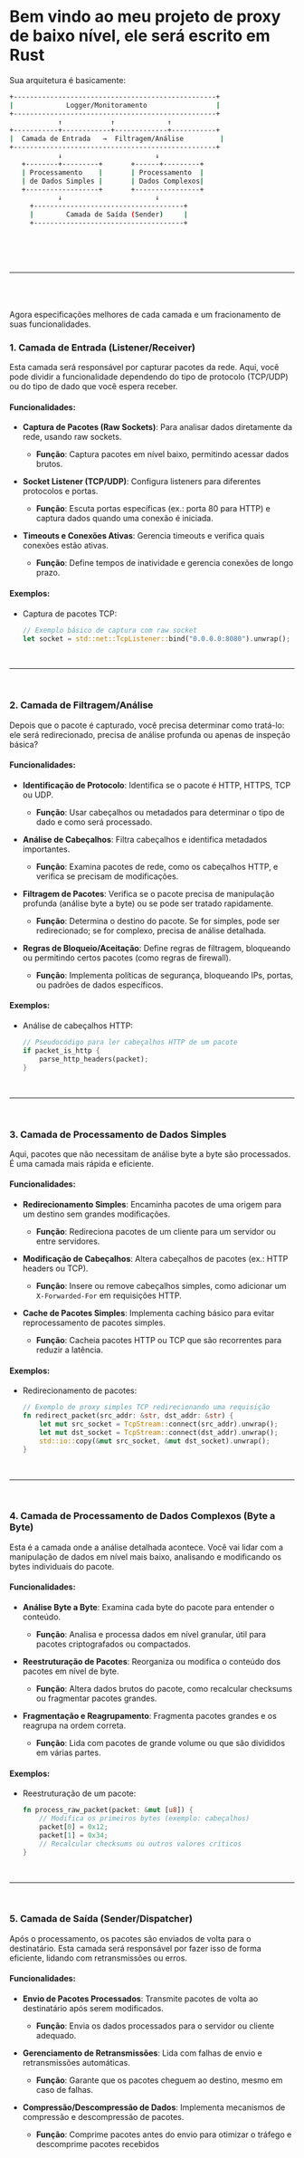 <h1>Bem vindo ao meu projeto de proxy de baixo nível, ele será escrito em Rust</h1>

Sua arquitetura é basicamente:

``` bash
+--------------------------------------------------+
|             Logger/Monitoramento                 |
+--------------------------------------------------+
            ↑            ↑             ↑
+-----------+------------+-------------+-----------+
|  Camada de Entrada   →  Filtragem/Análise         |
+--------------------------------------------------+
            ↓                       ↓
   +--------+---------+       +------+---------+
   | Processamento    |       | Processamento  |
   | de Dados Simples |       | Dados Complexos|
   +------------------+       +----------------+
            ↓                       ↓
     +-------------------------------------+
     |        Camada de Saída (Sender)     |
     +-------------------------------------+
```
<br><br><br><hr><br><br><br>
Agora especificações melhores de cada camada e um fracionamento de suas funcionalidades.

### 1. **Camada de Entrada (Listener/Receiver)**
Esta camada será responsável por capturar pacotes da rede. Aqui, você pode dividir a funcionalidade dependendo do tipo de protocolo (TCP/UDP) ou do tipo de dado que você espera receber.

#### Funcionalidades:
- **Captura de Pacotes (Raw Sockets)**: Para analisar dados diretamente da rede, usando raw sockets.
  - **Função**: Captura pacotes em nível baixo, permitindo acessar dados brutos.
  
- **Socket Listener (TCP/UDP)**: Configura listeners para diferentes protocolos e portas.
  - **Função**: Escuta portas específicas (ex.: porta 80 para HTTP) e captura dados quando uma conexão é iniciada.

- **Timeouts e Conexões Ativas**: Gerencia timeouts e verifica quais conexões estão ativas.
  - **Função**: Define tempos de inatividade e gerencia conexões de longo prazo.

#### Exemplos:
- Captura de pacotes TCP:
  ```rust
  // Exemplo básico de captura com raw socket
  let socket = std::net::TcpListener::bind("0.0.0.0:8080").unwrap();
  ```

<br><hr><br>

### 2. **Camada de Filtragem/Análise**
Depois que o pacote é capturado, você precisa determinar como tratá-lo: ele será redirecionado, precisa de análise profunda ou apenas de inspeção básica?

#### Funcionalidades:
- **Identificação de Protocolo**: Identifica se o pacote é HTTP, HTTPS, TCP ou UDP.
  - **Função**: Usar cabeçalhos ou metadados para determinar o tipo de dado e como será processado.

- **Análise de Cabeçalhos**: Filtra cabeçalhos e identifica metadados importantes.
  - **Função**: Examina pacotes de rede, como os cabeçalhos HTTP, e verifica se precisam de modificações.
  
- **Filtragem de Pacotes**: Verifica se o pacote precisa de manipulação profunda (análise byte a byte) ou se pode ser tratado rapidamente.
  - **Função**: Determina o destino do pacote. Se for simples, pode ser redirecionado; se for complexo, precisa de análise detalhada.

- **Regras de Bloqueio/Aceitação**: Define regras de filtragem, bloqueando ou permitindo certos pacotes (como regras de firewall).
  - **Função**: Implementa políticas de segurança, bloqueando IPs, portas, ou padrões de dados específicos.

#### Exemplos:
- Análise de cabeçalhos HTTP:
  ```rust
  // Pseudocódigo para ler cabeçalhos HTTP de um pacote
  if packet_is_http {
      parse_http_headers(packet);
  }
  ```

<br><hr><br>

### 3. **Camada de Processamento de Dados Simples**
Aqui, pacotes que não necessitam de análise byte a byte são processados. É uma camada mais rápida e eficiente.

#### Funcionalidades:
- **Redirecionamento Simples**: Encaminha pacotes de uma origem para um destino sem grandes modificações.
  - **Função**: Redireciona pacotes de um cliente para um servidor ou entre servidores.

- **Modificação de Cabeçalhos**: Altera cabeçalhos de pacotes (ex.: HTTP headers ou TCP).
  - **Função**: Insere ou remove cabeçalhos simples, como adicionar um `X-Forwarded-For` em requisições HTTP.

- **Cache de Pacotes Simples**: Implementa caching básico para evitar reprocessamento de pacotes simples.
  - **Função**: Cacheia pacotes HTTP ou TCP que são recorrentes para reduzir a latência.

#### Exemplos:
- Redirecionamento de pacotes:
  ```rust
  // Exemplo de proxy simples TCP redirecionando uma requisição
  fn redirect_packet(src_addr: &str, dst_addr: &str) {
      let mut src_socket = TcpStream::connect(src_addr).unwrap();
      let mut dst_socket = TcpStream::connect(dst_addr).unwrap();
      std::io::copy(&mut src_socket, &mut dst_socket).unwrap();
  }
  ```

<br><hr><br>

### 4. **Camada de Processamento de Dados Complexos (Byte a Byte)**
Esta é a camada onde a análise detalhada acontece. Você vai lidar com a manipulação de dados em nível mais baixo, analisando e modificando os bytes individuais do pacote.

#### Funcionalidades:
- **Análise Byte a Byte**: Examina cada byte do pacote para entender o conteúdo.
  - **Função**: Analisa e processa dados em nível granular, útil para pacotes criptografados ou compactados.

- **Reestruturação de Pacotes**: Reorganiza ou modifica o conteúdo dos pacotes em nível de byte.
  - **Função**: Altera dados brutos do pacote, como recalcular checksums ou fragmentar pacotes grandes.

- **Fragmentação e Reagrupamento**: Fragmenta pacotes grandes e os reagrupa na ordem correta.
  - **Função**: Lida com pacotes de grande volume ou que são divididos em várias partes.

#### Exemplos:
- Reestruturação de um pacote:
  ```rust
  fn process_raw_packet(packet: &mut [u8]) {
      // Modifica os primeiros bytes (exemplo: cabeçalhos)
      packet[0] = 0x12;
      packet[1] = 0x34;
      // Recalcular checksums ou outros valores críticos
  }
  ```

<br><hr><br>

### 5. **Camada de Saída (Sender/Dispatcher)**
Após o processamento, os pacotes são enviados de volta para o destinatário. Esta camada será responsável por fazer isso de forma eficiente, lidando com retransmissões ou erros.

#### Funcionalidades:
- **Envio de Pacotes Processados**: Transmite pacotes de volta ao destinatário após serem modificados.
  - **Função**: Envia os dados processados para o servidor ou cliente adequado.

- **Gerenciamento de Retransmissões**: Lida com falhas de envio e retransmissões automáticas.
  - **Função**: Garante que os pacotes cheguem ao destino, mesmo em caso de falhas.

- **Compressão/Descompressão de Dados**: Implementa mecanismos de compressão e descompressão de pacotes.
  - **Função**: Comprime pacotes antes do envio para otimizar o tráfego e descomprime pacotes recebidos

<br><br><br><br><br><br><br>

<h1>Check-point</h1>

<br><br><br><br><br><br><br>

Vamos detalhar ainda mais a primeira camada (Camada de Entrada - **Listener/Receiver**) para que você tenha uma visão clara dos módulos que deve criar e como organizar os arquivos no seu projeto Cargo. Para isso, vamos quebrar a funcionalidade de captura de pacotes em submódulos menores, que cuidam de diferentes aspectos da captura e gerenciamento das conexões.

### 1. **Divisão da Primeira Camada (Listener/Receiver) em Módulos**
A camada de entrada pode ser dividida em vários subcomponentes/módulos que desempenham tarefas específicas. Vamos criar um diretório para cada módulo, e cada diretório conterá arquivos responsáveis por funções individuais.

#### **Módulos e Arquivos:**
1. **Raw Sockets**: Responsável pela captura de pacotes em nível mais baixo, com suporte a diferentes protocolos.
   - Arquivos:
     - `mod.rs`: Ponto de entrada para o módulo.
     - `tcp.rs`: Implementação da captura de pacotes TCP.
     - `udp.rs`: Implementação da captura de pacotes UDP.
     - `icmp.rs`: Implementação da captura de pacotes ICMP (se necessário).
   
2. **Socket Listener**: Implementa os listeners para diferentes portas e protocolos.
   - Arquivos:
     - `mod.rs`: Ponto de entrada para o módulo.
     - `tcp_listener.rs`: Listener para conexões TCP.
     - `udp_listener.rs`: Listener para conexões UDP.

3. **Gerenciamento de Conexões**: Trata timeouts e a verificação de conexões ativas.
   - Arquivos:
     - `mod.rs`: Ponto de entrada para o módulo.
     - `timeout.rs`: Implementação de timeout para conexões inativas.
     - `connection_manager.rs`: Gerencia o status das conexões ativas.

4. **Log de Pacotes**: Módulo responsável por logar os pacotes recebidos para fins de monitoramento e auditoria.
   - Arquivos:
     - `mod.rs`: Ponto de entrada para o módulo.
     - `packet_logger.rs`: Funções para logar pacotes capturados (pode ser configurado para armazenar em arquivos, banco de dados, etc.).

#### **Estrutura do Diretório Cargo**
Aqui está como o diretório do seu projeto poderia ser organizado com base nesses módulos e arquivos:

```plaintext
proxy_project/
│
├── Cargo.toml
├── src/
│   ├── main.rs
│   ├── listener/
│   │   ├── raw_sockets/
│   │   │   ├── mod.rs
│   │   │   ├── tcp.rs
│   │   │   ├── udp.rs
│   │   │   ├── icmp.rs
│   │   ├── socket_listener/
│   │   │   ├── mod.rs
│   │   │   ├── tcp_listener.rs
│   │   │   ├── udp_listener.rs
│   │   ├── connection_management/
│   │   │   ├── mod.rs
│   │   │   ├── timeout.rs
│   │   │   ├── connection_manager.rs
│   │   ├── packet_logging/
│   │       ├── mod.rs
│   │       ├── packet_logger.rs
│   ├── lib.rs
│
```

### 2. **Descrição dos Módulos e Arquivos**

#### **1. Raw Sockets**
Esse módulo será responsável por capturar pacotes em nível bruto, permitindo acessar diretamente os dados da rede. Ele terá suporte para diferentes tipos de pacotes (TCP, UDP, ICMP).

- **Arquivos**:
  - **mod.rs**: Ponto de entrada do módulo. Importa e expõe as funções dos arquivos `tcp.rs`, `udp.rs`, e `icmp.rs`.
  - **tcp.rs**: Funções para capturar pacotes TCP usando raw sockets.
  - **udp.rs**: Funções para capturar pacotes UDP.
  - **icmp.rs**: Captura pacotes ICMP, útil para monitoramento de ping ou outros diagnósticos.

```rust
// src/listener/raw_sockets/mod.rs
pub mod tcp;
pub mod udp;
pub mod icmp;
```

- **tcp.rs**:
```rust
use std::net::{IpAddr, TcpListener, TcpStream};

pub fn capture_tcp_packets(ip: IpAddr, port: u16) {
    let listener = TcpListener::bind((ip, port)).expect("Failed to bind TCP listener");
    for stream in listener.incoming() {
        match stream {
            Ok(stream) => handle_tcp_connection(stream),
            Err(e) => eprintln!("Error in TCP connection: {}", e),
        }
    }
}

fn handle_tcp_connection(mut stream: TcpStream) {
    // Manipula os pacotes recebidos via TCP
}
```

#### **2. Socket Listener**
Este módulo gerencia os listeners para TCP e UDP. Ele escuta em portas específicas e delega a captura de pacotes para funções específicas.

- **Arquivos**:
  - **mod.rs**: Ponto de entrada do módulo. Importa `tcp_listener.rs` e `udp_listener.rs`.
  - **tcp_listener.rs**: Funções para escutar conexões TCP em portas específicas.
  - **udp_listener.rs**: Funções para escutar conexões UDP.

```rust
// src/listener/socket_listener/mod.rs
pub mod tcp_listener;
pub mod udp_listener;
```

- **tcp_listener.rs**:
```rust
use std::net::TcpListener;

pub fn start_tcp_listener(addr: &str) {
    let listener = TcpListener::bind(addr).expect("Failed to bind to address");
    println!("Listening for TCP connections on {}", addr);
    for stream in listener.incoming() {
        match stream {
            Ok(stream) => {
                println!("New TCP connection established");
                // Processar a conexão TCP
            }
            Err(e) => eprintln!("Error: {}", e),
        }
    }
}
```

#### **3. Gerenciamento de Conexões**
Esse módulo lida com o gerenciamento de conexões ativas e timeouts. Ele verifica quais conexões estão ativas e cuida do encerramento de conexões inativas.

- **Arquivos**:
  - **mod.rs**: Ponto de entrada do módulo. Importa `timeout.rs` e `connection_manager.rs`.
  - **timeout.rs**: Implementa a lógica de timeout para conexões.
  - **connection_manager.rs**: Mantém o estado das conexões e gerencia seu ciclo de vida.

```rust
// src/listener/connection_management/mod.rs
pub mod timeout;
pub mod connection_manager;
```

- **timeout.rs**:
```rust
use std::time::Duration;

pub fn check_timeout(last_activity: Duration, timeout_limit: Duration) -> bool {
    last_activity > timeout_limit
}
```

#### **4. Log de Pacotes**
Este módulo é responsável por logar os pacotes recebidos, o que ajuda no monitoramento e na auditoria. Ele pode logar pacotes em arquivos ou sistemas de logging mais complexos.

- **Arquivos**:
  - **mod.rs**: Ponto de entrada do módulo. Importa `packet_logger.rs`.
  - **packet_logger.rs**: Implementa as funções de log para os pacotes capturados.

```rust
// src/listener/packet_logging/mod.rs
pub mod packet_logger;
```

- **packet_logger.rs**:
```rust
use std::fs::OpenOptions;
use std::io::Write;

pub fn log_packet(data: &[u8]) {
    let mut file = OpenOptions::new()
        .append(true)
        .create(true)
        .open("packet_logs.txt")
        .expect("Unable to open log file");

    writeln!(file, "{:?}", data).expect("Unable to write to log file");
}
```

### 3. **Como fica o Diretório no Projeto Cargo**

Aqui está uma visualização mais detalhada do diretório `src` com base nos módulos e arquivos descritos:

```plaintext
proxy_project/
│
├── Cargo.toml
└── src/
    ├── main.rs             # Arquivo principal que inicializa o proxy.
    │
    ├── listener/           # Diretório para a camada de entrada.
    │   ├── raw_sockets/    # Módulo de captura de pacotes brutos.
    │   │   ├── mod.rs      # Ponto de entrada para o módulo de raw sockets.
    │   │   ├── tcp.rs      # Captura de pacotes TCP.
    │   │   ├── udp.rs      # Captura de pacotes UDP.
    │   │   └── icmp.rs     # Captura de pacotes ICMP.
    │   │
    │   ├── socket_listener/# Módulo de listeners de sockets.
    │   │   ├── mod.rs      # Ponto de entrada para o módulo de listeners.
    │   │   ├── tcp_listener.rs  # Listener para conexões TCP.
    │   │   └── udp_listener.rs  # Listener para conexões UDP.
    │   │
    │   ├── connection_management/ # Módulo de gerenciamento de conexões.
    │   │   ├── mod.rs       # Ponto de entrada para o gerenciamento de conexões.
    │   │   ├── timeout.rs   # Implementação de timeouts para conexões.
    │   │   └── connection_manager.rs  # Gerenciamento do ciclo de vida das conexões.
    │   │
    │   └── packet_logging/  # Módulo de logging de pacotes.
    │       ├── mod.rs       # Ponto de entrada para o módulo de logging.
    │       └── packet_logger.rs  # Funções para log de pacotes.
    │
    └── lib.rs               # Biblioteca geral do projeto.
```

## 4. **Proxymos passos**

- Criar uma DNS própria, para cada pacote os IPs serão pesquisados numa database, caso não encontrados, serão pesquisados numa API e salvos, o IP e de onde é.

- Proteger o proxy com uma senha.

- Criar um reconhecimento de padrões binários, bloqueando malwares e usando códigos menores para representar padrões maiores, semelhante a compressão zip.
